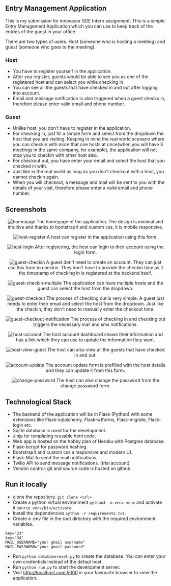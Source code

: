 ## Entry Management Application

This is my submission for innovacor SDE Intern assignment.
This is a simple Entry Management Application which you can use to keep track of the entries of the guest in your office.

There are two types of users. Host (someone who is hosting a meeting) and guest (someone who goes to the meeting).

### Host

-   You have to register yourself in the application.
-   After you register, guests would be able to see you as one of the registered host and can select you while checking in.
-   You can see all the guests that have checked in and out after logging into account.
-   Email and message notification is also triggered when a guest checks in, therefore please enter valid email and phone number.

### Guest

-   Unlike host, you don't have to register in the application.
-   For checking in, just fill a simple form and select from the dropdown the host that you are visiting. Keeping in mind the real world scenario where you can checkin with more that one hosts at once(when you
    will have 3 meetings in the same company, for example), the application will not stop you to checkin with other host also.
-   For checkout out, you have enter your email and select the host that you checked in with.
-   Just like in the real world as long as you don't checkout with a host, you cannot checkin again.
-   When you will checkout, a message and mail will be sent to you with the details of your visit, therefore please enter a valid email and phone number.

## Screenshots

<p align="center">
	<img src="https://user-images.githubusercontent.com/34679965/69772816-ff1c8280-11b6-11ea-8b49-f629cd8e09ab.png" alt="homepage"> 
    <span align="center"> The homepage of the application. The design is minimal and intuitive and thanks to bootstrap4 and custom css, it is mobile responsive.</span>
</p>

<p align="center">
	<img src="https://user-images.githubusercontent.com/34679965/69772821-ffb51900-11b6-11ea-9d50-640a81026bfe.png" alt="host-register"> 
    <span align="center"> A host can register in the application using this form.</span>
</p>

<p align="center">
	<img src="https://user-images.githubusercontent.com/34679965/69772820-ffb51900-11b6-11ea-8a90-a01599f55a0d.png" alt="host-login"> 
    <span align="center"> After registering, the host can login to their account using the login form.</span>
</p>

<p align="center">
	<img src="https://user-images.githubusercontent.com/34679965/69772812-fe83ec00-11b6-11ea-8b8d-eb6c096aa70f.png" alt="guest-checkin"> 
    <span align="center">A guest don't need to create an account. They can just use this form to checkin. They don't have to provide the checkin time as it the timestamp of checking in is registered at the backend itself.</span>
</p>

<p align="center">
	<img src="https://user-images.githubusercontent.com/34679965/69772813-fe83ec00-11b6-11ea-91a3-72641de2d045.png" alt="guest-checkin-multiple"> 
    <span align="center">The application can have multiple hosts and the guest can select the host from the dropdown.</span>
</p>

<p align="center">
	<img src="https://user-images.githubusercontent.com/34679965/69772814-fe83ec00-11b6-11ea-8a22-f5e204e4cccb.png" alt="guest-checkout"> 
    <span align="center">The process of checking out is very simple. A guest just needs to enter their email and select the host from the dropdown. Just like the checkin, they don't need to manually enter the checkout time.</span>
</p>

<p align="center">
	<img src="https://user-images.githubusercontent.com/34679965/69772815-ff1c8280-11b6-11ea-8520-4025b27bdcc1.png" alt="guest-checkout-notification"> 
    <span align="center">The process of checking in and checking out triggers the necessary mail and sms notifications.</span>
</p>

<p align="center">
	<img src="https://user-images.githubusercontent.com/34679965/69772818-ff1c8280-11b6-11ea-9c1b-55034380ccd8.png" alt="host-account"> 
    <span align="center">The host account dashboard shows their information and has a link which they can use to update the information they want.</span>
</p>

<p align="center">
	<img src="https://user-images.githubusercontent.com/34679965/69772810-fdeb5580-11b6-11ea-95f8-97c2c08cdd44.png" alt="host-view-guest"> 
    <span align="center">The host can also view all the guests that have checked in and out.</span>
</p>

<p align="center">
	<img src="https://user-images.githubusercontent.com/34679965/69772823-004daf80-11b7-11ea-9a6e-4b85c02062e1.png" alt="account-update"> 
    <span align="center">The account update form is prefilled with the host details and they can update it from this form.</span>
</p>

<p align="center">
	<img src="https://user-images.githubusercontent.com/34679965/69772819-ffb51900-11b6-11ea-8a58-26334edd207a.png" alt="change-password"> 
    <span align="center">The host can also change the password from the change password form.</span>
</p>

## Technological Stack

-   The backend of the application will be in Flask (Python) with some extensions like Flask-sqlalchemy, Flask-wtforms, Flask-migrate, Flask-login etc.
-   Sqlite database is used for the development.
-   Jinja for templating reusable html code.
-   Web app is hosted on the hobby plan of Heroku with Postgres database.
-   Flask-bcrypt for password hashing.
-   Bootstrap4 and custom css a responsive and modern UI.
-   Flask-Mail to send the mail notifications.
-   Twilio API to send message notifications. (trial account)
-   Version control: git and source code is hosted on github.

## Run it locally

-   clone the repository. `git clone <url>`
-   Create a python virtual environment `python3 -m venv venv` and activate it `source venv/bin/activate`.
-   Install the dependencies `python -r requirements.txt`.
-   Create a .env file in the root directory with the required environment variables.

```
key="23"
key="34"
MAIL_USERNAME="your gmail username"
MAIL_PASSWORD="your gmail password"
```

-   Run `python databasereset.py` to create the database. You can enter your own credentials instead of the defaut host.
-   Run `python run.py` to start the development server.
-   Visit http://localhost.com:5000 in your faviourite browser to view the application.
